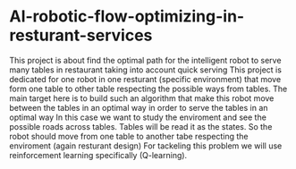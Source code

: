 # AI-robotic-flow-optimizing-in-resturant-services
This project is about find the optimal path for the intelligent robot to serve many tables in restaurant taking into account quick serving 
This project is dedicated for one robot in one resturant (specific environment) that move form one table to other table respecting the possible ways from tables. 
The main target here is to build such an algorithm that make this robot move between the tables in an optimal way in order to serve the tables in an optimal way
In this case we want to study the enviroment and see the possible roads across tables. Tables will be read it as the states. So the robot should move from one table to another tabe respecting the enviroment (again resturant design)
For tackeling this problem we will use reinforcement learning specifically (Q-learning).
